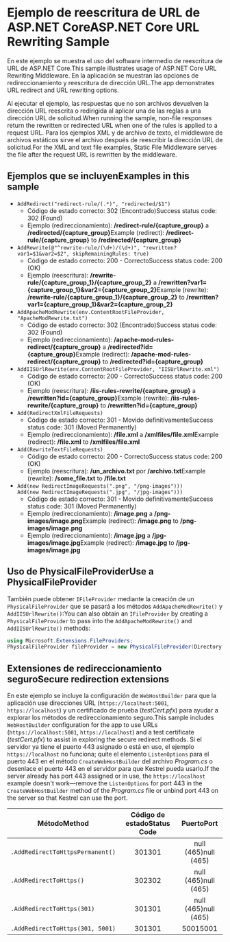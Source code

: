 # <a name="aspnet-core-url-rewriting-sample"></a><span data-ttu-id="aac0a-101">Ejemplo de reescritura de URL de ASP.NET Core</span><span class="sxs-lookup"><span data-stu-id="aac0a-101">ASP.NET Core URL Rewriting Sample</span></span>

<span data-ttu-id="aac0a-102">En este ejemplo se muestra el uso del software intermedio de reescritura de URL de ASP.NET Core.</span><span class="sxs-lookup"><span data-stu-id="aac0a-102">This sample illustrates usage of ASP.NET Core URL Rewriting Middleware.</span></span> <span data-ttu-id="aac0a-103">En la aplicación se muestran las opciones de redireccionamiento y reescritura de dirección URL.</span><span class="sxs-lookup"><span data-stu-id="aac0a-103">The app demonstrates URL redirect and URL rewriting options.</span></span>

<span data-ttu-id="aac0a-104">Al ejecutar el ejemplo, las respuestas que no son archivos devuelven la dirección URL reescrita o redirigida al aplicar una de las reglas a una dirección URL de solicitud.</span><span class="sxs-lookup"><span data-stu-id="aac0a-104">When running the sample, non-file responses return the rewritten or redirected URL when one of the rules is applied to a request URL.</span></span> <span data-ttu-id="aac0a-105">Para los ejemplos XML y de archivo de texto, el middleware de archivos estáticos sirve el archivo después de reescribir la dirección URL de solicitud.</span><span class="sxs-lookup"><span data-stu-id="aac0a-105">For the XML and text file examples, Static File Middleware serves the file after the request URL is rewritten by the middleware.</span></span>

## <a name="examples-in-this-sample"></a><span data-ttu-id="aac0a-106">Ejemplos que se incluyen</span><span class="sxs-lookup"><span data-stu-id="aac0a-106">Examples in this sample</span></span>

* `AddRedirect("redirect-rule/(.*)", "redirected/$1")`
  - <span data-ttu-id="aac0a-107">Código de estado correcto: 302 (Encontrado)</span><span class="sxs-lookup"><span data-stu-id="aac0a-107">Success status code: 302 (Found)</span></span>
  - <span data-ttu-id="aac0a-108">Ejemplo (redireccionamiento): **/redirect-rule/{capture_group}** a **/redirected/{capture_group}**</span><span class="sxs-lookup"><span data-stu-id="aac0a-108">Example (redirect): **/redirect-rule/{capture_group}** to **/redirected/{capture_group}**</span></span>
* `AddRewrite(@"^rewrite-rule/(\d+)/(\d+)", "rewritten?var1=$1&var2=$2", skipRemainingRules: true)`
  - <span data-ttu-id="aac0a-109">Código de estado correcto: 200 - Correcto</span><span class="sxs-lookup"><span data-stu-id="aac0a-109">Success status code: 200 (OK)</span></span>
  - <span data-ttu-id="aac0a-110">Ejemplo (reescritura): **/rewrite-rule/{capture_group_1}/{capture_group_2}** a **/rewritten?var1={capture_group_1}&var2={capture_group_2}**</span><span class="sxs-lookup"><span data-stu-id="aac0a-110">Example (rewrite): **/rewrite-rule/{capture_group_1}/{capture_group_2}** to **/rewritten?var1={capture_group_1}&var2={capture_group_2}**</span></span>
* `AddApacheModRewrite(env.ContentRootFileProvider, "ApacheModRewrite.txt")`
  - <span data-ttu-id="aac0a-111">Código de estado correcto: 302 (Encontrado)</span><span class="sxs-lookup"><span data-stu-id="aac0a-111">Success status code: 302 (Found)</span></span>
  - <span data-ttu-id="aac0a-112">Ejemplo (redireccionamiento): **/apache-mod-rules-redirect/{capture_group}** a **/redirected?id={capture_group}**</span><span class="sxs-lookup"><span data-stu-id="aac0a-112">Example (redirect): **/apache-mod-rules-redirect/{capture_group}** to **/redirected?id={capture_group}**</span></span>
* `AddIISUrlRewrite(env.ContentRootFileProvider, "IISUrlRewrite.xml")`
  - <span data-ttu-id="aac0a-113">Código de estado correcto: 200 - Correcto</span><span class="sxs-lookup"><span data-stu-id="aac0a-113">Success status code: 200 (OK)</span></span>
  - <span data-ttu-id="aac0a-114">Ejemplo (reescritura): **/iis-rules-rewrite/{capture_group}** a **/rewritten?id={capture_group}**</span><span class="sxs-lookup"><span data-stu-id="aac0a-114">Example (rewrite): **/iis-rules-rewrite/{capture_group}** to **/rewritten?id={capture_group}**</span></span>
* `Add(RedirectXmlFileRequests)`
  - <span data-ttu-id="aac0a-115">Código de estado correcto: 301 - Movido definitivamente</span><span class="sxs-lookup"><span data-stu-id="aac0a-115">Success status code: 301 (Moved Permanently)</span></span>
  - <span data-ttu-id="aac0a-116">Ejemplo (redireccionamiento): **/file.xml** a **/xmlfiles/file.xml**</span><span class="sxs-lookup"><span data-stu-id="aac0a-116">Example (redirect): **/file.xml** to **/xmlfiles/file.xml**</span></span>
* `Add(RewriteTextFileRequests)`
  - <span data-ttu-id="aac0a-117">Código de estado correcto: 200 - Correcto</span><span class="sxs-lookup"><span data-stu-id="aac0a-117">Success status code: 200 (OK)</span></span>
  - <span data-ttu-id="aac0a-118">Ejemplo (reescritura): **/un_archivo.txt** por **/archivo.txt**</span><span class="sxs-lookup"><span data-stu-id="aac0a-118">Example (rewrite): **/some_file.txt** to **/file.txt**</span></span>
* `Add(new RedirectImageRequests(".png", "/png-images")))`<br>`Add(new RedirectImageRequests(".jpg", "/jpg-images")))`
  - <span data-ttu-id="aac0a-119">Código de estado correcto: 301 - Movido definitivamente</span><span class="sxs-lookup"><span data-stu-id="aac0a-119">Success status code: 301 (Moved Permanently)</span></span>
  - <span data-ttu-id="aac0a-120">Ejemplo (redireccionamiento): **/image.png** a **/png-images/image.png**</span><span class="sxs-lookup"><span data-stu-id="aac0a-120">Example (redirect): **/image.png** to **/png-images/image.png**</span></span>
  - <span data-ttu-id="aac0a-121">Ejemplo (redireccionamiento): **/image.jpg** a **/jpg-images/image.jpg**</span><span class="sxs-lookup"><span data-stu-id="aac0a-121">Example (redirect): **/image.jpg** to **/jpg-images/image.jpg**</span></span>

## <a name="use-a-physicalfileprovider"></a><span data-ttu-id="aac0a-122">Uso de PhysicalFileProvider</span><span class="sxs-lookup"><span data-stu-id="aac0a-122">Use a PhysicalFileProvider</span></span>

<span data-ttu-id="aac0a-123">También puede obtener `IFileProvider` mediante la creación de un `PhysicalFileProvider` que se pasará a los métodos `AddApacheModRewrite()` y `AddIISUrlRewrite()`:</span><span class="sxs-lookup"><span data-stu-id="aac0a-123">You can also obtain an `IFileProvider` by creating a `PhysicalFileProvider` to pass into the `AddApacheModRewrite()` and `AddIISUrlRewrite()` methods:</span></span>

```csharp
using Microsoft.Extensions.FileProviders;
PhysicalFileProvider fileProvider = new PhysicalFileProvider(Directory.GetCurrentDirectory());
```

## <a name="secure-redirection-extensions"></a><span data-ttu-id="aac0a-124">Extensiones de redireccionamiento seguro</span><span class="sxs-lookup"><span data-stu-id="aac0a-124">Secure redirection extensions</span></span>

<span data-ttu-id="aac0a-125">En este ejemplo se incluye la configuración de `WebHostBuilder` para que la aplicación use direcciones URL (`https://localhost:5001`, `https://localhost`) y un certificado de prueba (*testCert.pfx*) para ayudar a explorar los métodos de redireccionamiento seguro.</span><span class="sxs-lookup"><span data-stu-id="aac0a-125">This sample includes `WebHostBuilder` configuration for the app to use URLs (`https://localhost:5001`, `https://localhost`) and a test certificate (*testCert.pfx*) to assist in exploring the secure redirect methods.</span></span> <span data-ttu-id="aac0a-126">Si el servidor ya tiene el puerto 443 asignado o está en uso, el ejemplo `https://localhost` no funciona; quite el elemento `ListenOptions` para el puerto 443 en el método `CreateWebHostBuilder` del archivo *Program.cs* o desenlace el puerto 443 en el servidor para que Kestrel pueda usarlo.</span><span class="sxs-lookup"><span data-stu-id="aac0a-126">If the server already has port 443 assigned or in use, the `https://localhost` example doesn't work&mdash;remove the `ListenOptions` for port 443 in the `CreateWebHostBuilder` method of the *Program.cs* file or unbind port 443 on the server so that Kestrel can use the port.</span></span>

| <span data-ttu-id="aac0a-127">Método</span><span class="sxs-lookup"><span data-stu-id="aac0a-127">Method</span></span>                           | <span data-ttu-id="aac0a-128">Código de estado</span><span class="sxs-lookup"><span data-stu-id="aac0a-128">Status Code</span></span> |    <span data-ttu-id="aac0a-129">Puerto</span><span class="sxs-lookup"><span data-stu-id="aac0a-129">Port</span></span>    |
| -------------------------------- | :---------: | :--------: |
| `.AddRedirectToHttpsPermanent()` |     <span data-ttu-id="aac0a-130">301</span><span class="sxs-lookup"><span data-stu-id="aac0a-130">301</span></span>     | <span data-ttu-id="aac0a-131">null (465)</span><span class="sxs-lookup"><span data-stu-id="aac0a-131">null (465)</span></span> |
| `.AddRedirectToHttps()`          |     <span data-ttu-id="aac0a-132">302</span><span class="sxs-lookup"><span data-stu-id="aac0a-132">302</span></span>     | <span data-ttu-id="aac0a-133">null (465)</span><span class="sxs-lookup"><span data-stu-id="aac0a-133">null (465)</span></span> |
| `.AddRedirectToHttps(301)`       |     <span data-ttu-id="aac0a-134">301</span><span class="sxs-lookup"><span data-stu-id="aac0a-134">301</span></span>     | <span data-ttu-id="aac0a-135">null (465)</span><span class="sxs-lookup"><span data-stu-id="aac0a-135">null (465)</span></span> |
| `.AddRedirectToHttps(301, 5001)` |     <span data-ttu-id="aac0a-136">301</span><span class="sxs-lookup"><span data-stu-id="aac0a-136">301</span></span>     |    <span data-ttu-id="aac0a-137">5001</span><span class="sxs-lookup"><span data-stu-id="aac0a-137">5001</span></span>    |
